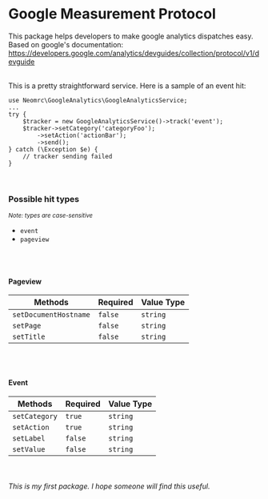 # Google Measurement Protocol
This package helps developers to make google analytics dispatches easy. Based on google's documentation: https://developers.google.com/analytics/devguides/collection/protocol/v1/devguide

<br/>
This is a pretty straightforward service. Here is a sample of an event hit:

```
use Neomrc\GoogleAnalytics\GoogleAnalyticsService;
...
try {
    $tracker = new GoogleAnalyticsService()->track('event');
    $tracker->setCategory('categoryFoo');
        ->setAction('actionBar');
        ->send();
} catch (\Exception $e) {
    // tracker sending failed
}
```

<br/>

### Possible hit types

<small>_Note: types are case-sensitive_</small>
- `event`
- `pageview`

<br/><br/>

#### Pageview 
Methods | Required | Value Type
--- | --- | ---
`setDocumentHostname` | `false` | `string`
`setPage` | `false` | `string`
`setTitle` | `false` | `string`

<br/><br/>

#### Event 
Methods | Required | Value Type
--- | --- | ---
`setCategory` | `true` | `string`
`setAction` | `true` | `string`
`setLabel` | `false` | `string`
`setValue` | `false` | `string`

<br/>

###### This is my first package. I hope someone will find this useful.

